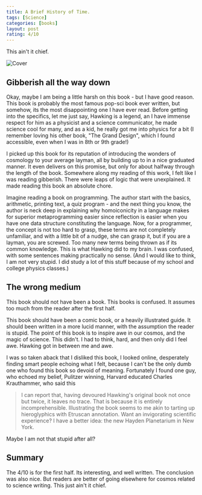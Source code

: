 ```yaml
---
title: A Brief History of Time.
tags: [Science]
categories: [books]
layout: post
rating: 4/10
---
```

This ain't it chief.

![Cover](https://i.gr-assets.com/images/S/compressed.photo.goodreads.com/books/1348314953l/818560.jpg)
## Gibberish all the way down

Okay, maybe I am being a little harsh on this book - but I have good reason. This book is probably the most famous pop-sci book ever written, but somehow, its the most disappointing one I have ever read. Before getting into the specifics, let me just say, Hawking is a legend, an I have immense respect for him as a physicist and a science communicator, he made science cool for many, and as a kid, he really got me into physics for a bit (I remember loving his other book, "The Grand Design", which I found accessible, even when I was in 8th or 9th grade!)

I picked up this book for its reputation of introducing the wonders of cosmology to your average layman, all by building up to in a nice graduated manner. It even delivers on this promise, but only for about halfway through the length of the book. Somewhere along my reading of this work, I felt like I was reading gibberish. There were leaps of logic that were unexplained. It made reading this book an absolute chore.

Imagine reading a book on programming. The author start with the basics, arithmetic, printing text, a quiz program - and the next thing you know, the author is neck deep in explaining why homoiconicity in a language makes for superior metaprogramming easier since reflection is easier when you have one data structure constituting the language. Now, for a programmer, the concept is not too hard to grasp, these terms are not completely unfamiliar, and with a little bit of a nudge, she can grasp it, but if you are a layman, you are screwed. Too many new terms being thrown as if its common knowledge. This is what Hawking did to my brain. I was confused, with some sentences making practically no sense. (And I would like to think, I am not very stupid. I did study a lot of this stuff because of my school and college physics classes.)
## The wrong medium
This book should not have been a book. This books is confused. It assumes too much from the reader after the first half. 

This book should have been a comic book, or a heavily illustrated guide. It should been written in a more lucid manner, with the assumption the reader is stupid. The point of this book is to inspire awe in our cosmos, and the magic of science. This didn't. I had to think, hard, and then only did I feel awe. Hawking got in between me and awe.

I was so taken aback that I disliked this book, I looked online, desperately finding smart people echoing what I felt, because I can't be the only dumb one who found this book so devoid of meaning. Fortunately I found one guy, who echoed my belief, Pulitzer winning, Harvard educated Charles Krauthammer, who said this
>I can report that, having devoured Hawking's original book not once but twice, it leaves no trace. That is because it is entirely incomprehensible. Illustrating the book seems to me akin to tarting up hieroglyphics with Etruscan annotation. Want an invigorating scientific experience? I have a better idea: the new Hayden Planetarium in New York.

Maybe I am not that stupid after all?
## Summary
The 4/10 is for the first half. Its interesting, and well written. The conclusion was also nice. But readers are better of going elsewhere for cosmos related to science writing. This just ain't it chief.
